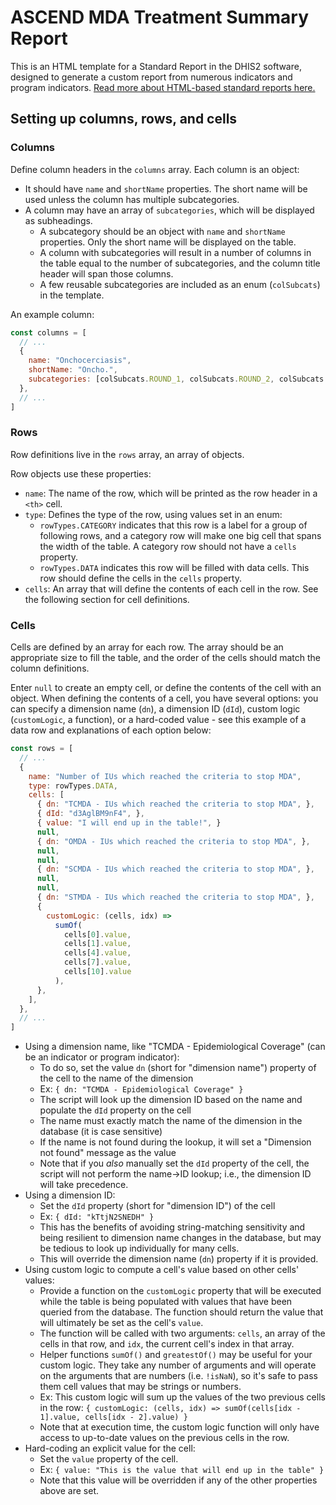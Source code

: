 # ASCEND MDA Treatment Summary Report

This is an HTML template for a Standard Report in the DHIS2 software, designed to generate a custom report from numerous indicators and program indicators. [Read more about HTML-based standard reports here.](https://docs.dhis2.org/master/en/user/html/designing-html-based-standard-reports.html)

## Setting up columns, rows, and cells

### Columns

Define column headers in the `columns` array.  Each column is an object:

- It should have `name` and `shortName` properties.  The short name will be used unless the column has multiple subcategories.
- A column may have an array of `subcategories`, which will be displayed as subheadings.
  - A subcategory should be an object with `name` and `shortName` properties.  Only the short name will be displayed on the table.
  - A column with subcategories will result in a number of columns in the table equal to the number of subcategories, and the column title header will span those columns.
  - A few reusable subcategories are included as an enum (`colSubcats`) in the template.

An example column:

```javascript
const columns = [
  // ...
  {
    name: "Onchocerciasis",
    shortName: "Oncho.",
    subcategories: [colSubcats.ROUND_1, colSubcats.ROUND_2, colSubcats.TOTAL],
  },
  // ...
]
```

### Rows

Row definitions live in the `rows` array, an array of objects.

Row objects use these properties:

- `name`: The name of the row, which will be printed as the row header in a `<th>` cell.
- `type`: Defines the type of the row, using values set in an enum:
  - `rowTypes.CATEGORY` indicates that this row is a label for a group of following rows, and a category row will make one big cell that spans the width of the table. A category row should not have a `cells` property.
  - `rowTypes.DATA` indicates this row will be filled with data cells. This row should define the cells in the `cells` property.
- `cells`: An array that will define the contents of each cell in the row. See the following section for cell definitions.

### Cells

Cells are defined by an array for each row. The array should be an appropriate size to fill the table, and the order of the cells should match the column definitions.

Enter `null` to create an empty cell, or define the contents of the cell with an object. When defining the contents of a cell, you have several options: you can specify a dimension name (`dn`), a dimension ID (`dId`), custom logic (`customLogic`, a function), or a hard-coded value - see this example of a data row and explanations of each option below:

```javascript
const rows = [
  // ...
  {
    name: "Number of IUs which reached the criteria to stop MDA",
    type: rowTypes.DATA,
    cells: [
      { dn: "TCMDA - IUs which reached the criteria to stop MDA", },
      { dId: "d3AglBM9nF4", },
      { value: "I will end up in the table!", }
      null,
      { dn: "OMDA - IUs which reached the criteria to stop MDA", },
      null,
      null,
      { dn: "SCMDA - IUs which reached the criteria to stop MDA", },
      null,
      null,
      { dn: "STMDA - IUs which reached the criteria to stop MDA", },
      {
        customLogic: (cells, idx) =>
          sumOf(
            cells[0].value,
            cells[1].value,
            cells[4].value,
            cells[7].value,
            cells[10].value
          ),
      },
    ],
  },
  // ...
]
```

- Using a dimension name, like "TCMDA - Epidemiological Coverage" (can be an indicator or program indicator):
  - To do so, set the value `dn` (short for "dimension name") property of the cell to the name of the dimension
  - Ex: `{ dn: "TCMDA - Epidemiological Coverage" }`
  - The script will look up the dimension ID based on the name and populate the `dId` property on the cell
  - The name must exactly match the name of the dimension in the database (it is case sensitive)
  - If the name is not found during the lookup, it will set a "Dimension not found" message as the value
  - Note that if you _also_ manually set the `dId` property of the cell, the script will not perform the name->ID lookup; i.e., the dimension ID will take precedence.
- Using a dimension ID:
  - Set the `dId` property (short for "dimension ID") of the cell
  - Ex: `{ dId: "kTtjN2SNEDH" }`
  - This has the benefits of avoiding string-matching sensitivity and being resilient to dimension name changes in the database, but may be tedious to look up individually for many cells.
  - This will override the dimension name (`dn`) property if it is provided.
- Using custom logic to compute a cell's value based on other cells' values:
  - Provide a function on the `customLogic` property that will be executed while the table is being populated with values that have been queried from the database. The function should return the value that will ultimately be set as the cell's `value`.
  - The function will be called with two arguments: `cells`, an array of the cells in that row, and `idx`, the current cell's index in that array.
  - Helper functions `sumOf()` and `greatestOf()` may be useful for your custom logic. They take any number of arguments and will operate on the arguments that are numbers (i.e. `!isNaN`), so it's safe to pass them cell values that may be strings or numbers.
  - Ex: This custom logic will sum up the values of the two previous cells in the row: `{ customLogic: (cells, idx) => sumOf(cells[idx - 1].value, cells[idx - 2].value) }`
  - Note that at execution time, the custom logic function will only have access to up-to-date values on the previous cells in the row.
- Hard-coding an explicit value for the cell:
  - Set the `value` property of the cell.
  - Ex: `{ value: "This is the value that will end up in the table" }`
  - Note that this value will be overridden if any of the other properties above are set.
